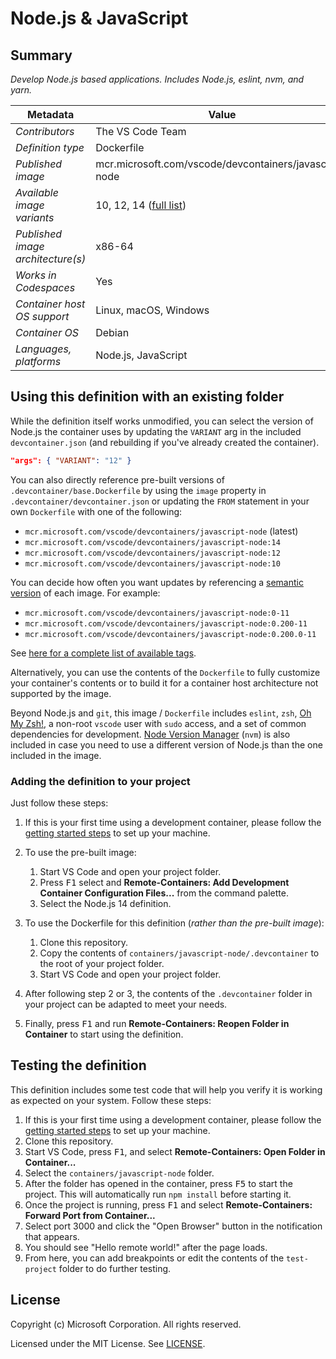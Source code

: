 # Node.js & JavaScript

## Summary

*Develop Node.js based applications. Includes Node.js, eslint, nvm, and yarn.*

| Metadata | Value |  
|----------|-------|
| *Contributors* | The VS Code Team |
| *Definition type* | Dockerfile |
| *Published image* | mcr.microsoft.com/vscode/devcontainers/javascript-node |
| *Available image variants* | 10, 12, 14 ([full list](https://mcr.microsoft.com/v2/vscode/devcontainers/javascript-node/tags/list)) |
| *Published image architecture(s)* | x86-64 |
| *Works in Codespaces* | Yes |
| *Container host OS support* | Linux, macOS, Windows |
| *Container OS* | Debian |
| *Languages, platforms* | Node.js, JavaScript |

## Using this definition with an existing folder

While the definition itself works unmodified, you can select the version of Node.js the container uses by updating the `VARIANT` arg in the included `devcontainer.json` (and rebuilding if you've already created the container).

```json
"args": { "VARIANT": "12" }
```

You can also directly reference pre-built versions of `.devcontainer/base.Dockerfile` by using the `image` property in `.devcontainer/devcontainer.json` or updating the `FROM` statement in your own `Dockerfile` with one of the following:

- `mcr.microsoft.com/vscode/devcontainers/javascript-node` (latest)
- `mcr.microsoft.com/vscode/devcontainers/javascript-node:14`
- `mcr.microsoft.com/vscode/devcontainers/javascript-node:12`
- `mcr.microsoft.com/vscode/devcontainers/javascript-node:10`

You can decide how often you want updates by referencing a [semantic version](https://semver.org/) of each image. For example:

- `mcr.microsoft.com/vscode/devcontainers/javascript-node:0-11`
- `mcr.microsoft.com/vscode/devcontainers/javascript-node:0.200-11`
- `mcr.microsoft.com/vscode/devcontainers/javascript-node:0.200.0-11`

See [here for a complete list of available tags](https://mcr.microsoft.com/v2/vscode/devcontainers/javascript-node/tags/list).

Alternatively, you can use the contents of the `Dockerfile` to fully customize your container's contents or to build it for a container host architecture not supported by the image.

Beyond Node.js and `git`, this image / `Dockerfile` includes `eslint`, `zsh`, [Oh My Zsh!](https://ohmyz.sh/), a non-root `vscode` user with `sudo` access, and a set of common dependencies for development. [Node Version Manager](https://github.com/nvm-sh/nvm) (`nvm`) is also included in case you need to use a different version of Node.js than the one included in the image.

### Adding the definition to your project

Just follow these steps:

1. If this is your first time using a development container, please follow the [getting started steps](https://aka.ms/vscode-remote/containers/getting-started) to set up your machine.

2. To use the pre-built image:
   1. Start VS Code and open your project folder.
   2. Press <kbd>F1</kbd> select and **Remote-Containers: Add Development Container Configuration Files...** from the command palette.
   3. Select the Node.js 14 definition.

3. To use the Dockerfile for this definition (*rather than the pre-built image*):
   1. Clone this repository.
   2. Copy the contents of `containers/javascript-node/.devcontainer` to the root of your project folder.
   3. Start VS Code and open your project folder.

4. After following step 2 or 3, the contents of the `.devcontainer` folder in your project can be adapted to meet your needs.

5. Finally, press <kbd>F1</kbd> and run **Remote-Containers: Reopen Folder in Container** to start using the definition.

## Testing the definition

This definition includes some test code that will help you verify it is working as expected on your system. Follow these steps:

1. If this is your first time using a development container, please follow the [getting started steps](https://aka.ms/vscode-remote/containers/getting-started) to set up your machine.
2. Clone this repository.
3. Start VS Code, press <kbd>F1</kbd>, and select **Remote-Containers: Open Folder in Container...**
4. Select the `containers/javascript-node` folder.
5. After the folder has opened in the container, press <kbd>F5</kbd> to start the project. This will automatically run `npm install` before starting it.
6. Once the project is running, press <kbd>F1</kbd> and select **Remote-Containers: Forward Port from Container...**
7. Select port 3000 and click the "Open Browser" button in the notification that appears.
8. You should see "Hello remote world!" after the page loads.
9. From here, you can add breakpoints or edit the contents of the `test-project` folder to do further testing.

## License

Copyright (c) Microsoft Corporation. All rights reserved.

Licensed under the MIT License. See [LICENSE](https://github.com/Microsoft/vscode-dev-containers/blob/master/LICENSE).

